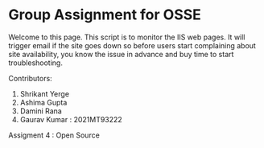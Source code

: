 
# Group Assignment for OSSE 
Welcome to this page.
This script is to monitor the IIS web pages.
It will trigger email if the site goes down so before users start complaining about site availability, you know the issue in advance and buy time to start troubleshooting.

Contributors:
1. Shrikant Yerge
2. Ashima Gupta
3. Damini Rana
4. Gaurav Kumar : 2021MT93222

Assigment 4 : Open Source

